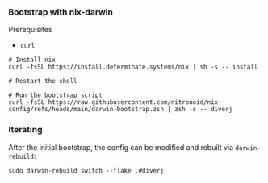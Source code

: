 ### Bootstrap with nix-darwin

Prerequisites
* `curl`

```
# Install nix
curl -fsSL https://install.determinate.systems/nix | sh -s -- install

# Restart the shell

# Run the bootstrap script
curl -fsSL https://raw.githubusercontent.com/nitronoid/nix-config/refs/heads/main/darwin-bootstrap.zsh | zsh -s -- diverj
```

### Iterating

After the initial bootstrap, the config can be modified and rebuilt via `darwin-rebuild`:
```
sudo darwin-rebuild switch --flake .#diverj
```
